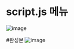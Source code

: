 # script.js 메뉴
![image](https://user-images.githubusercontent.com/102707447/161181169-cec42979-1c0d-4f7c-b63f-9aad13086cf1.png)

#완성본
![image](https://user-images.githubusercontent.com/102707447/161181570-9c5988e9-bc25-4b21-b808-f4212d690bd8.png)

